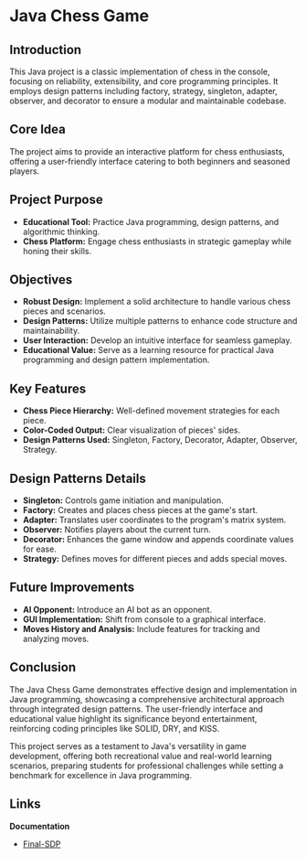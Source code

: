 # Java Chess Game

## Introduction
This Java project is a classic implementation of chess in the console, focusing on reliability, extensibility, and core programming principles. It employs design patterns including factory, strategy, singleton, adapter, observer, and decorator to ensure a modular and maintainable codebase.

## Core Idea
The project aims to provide an interactive platform for chess enthusiasts, offering a user-friendly interface catering to both beginners and seasoned players.

## Project Purpose
- **Educational Tool:** Practice Java programming, design patterns, and algorithmic thinking.
- **Chess Platform:** Engage chess enthusiasts in strategic gameplay while honing their skills.

## Objectives
- **Robust Design:** Implement a solid architecture to handle various chess pieces and scenarios.
- **Design Patterns:** Utilize multiple patterns to enhance code structure and maintainability.
- **User Interaction:** Develop an intuitive interface for seamless gameplay.
- **Educational Value:** Serve as a learning resource for practical Java programming and design pattern implementation.

## Key Features
- **Chess Piece Hierarchy:** Well-defined movement strategies for each piece.
- **Color-Coded Output:** Clear visualization of pieces' sides.
- **Design Patterns Used:** Singleton, Factory, Decorator, Adapter, Observer, Strategy.

## Design Patterns Details
- **Singleton:** Controls game initiation and manipulation.
- **Factory:** Creates and places chess pieces at the game's start.
- **Adapter:** Translates user coordinates to the program's matrix system.
- **Observer:** Notifies players about the current turn.
- **Decorator:** Enhances the game window and appends coordinate values for ease.
- **Strategy:** Defines moves for different pieces and adds special moves.

## Future Improvements
- **AI Opponent:** Introduce an AI bot as an opponent.
- **GUI Implementation:** Shift from console to a graphical interface.
- **Moves History and Analysis:** Include features for tracking and analyzing moves.

## Conclusion
The Java Chess Game demonstrates effective design and implementation in Java programming, showcasing a comprehensive architectural approach through integrated design patterns. The user-friendly interface and educational value highlight its significance beyond entertainment, reinforcing coding principles like SOLID, DRY, and KISS.

This project serves as a testament to Java's versatility in game development, offering both recreational value and real-world learning scenarios, preparing students for professional challenges while setting a benchmark for excellence in Java programming.
## Links
**Documentation**
- [Final-SDP](https://astanait-my.sharepoint.com/:w:/g/personal/220209_astanait_edu_kz/EY6Qu_XYKdZLs1z3v9nRAHABuBVtpu3gqmKMKE-NhB-o5w?e=Uc9LHW)
